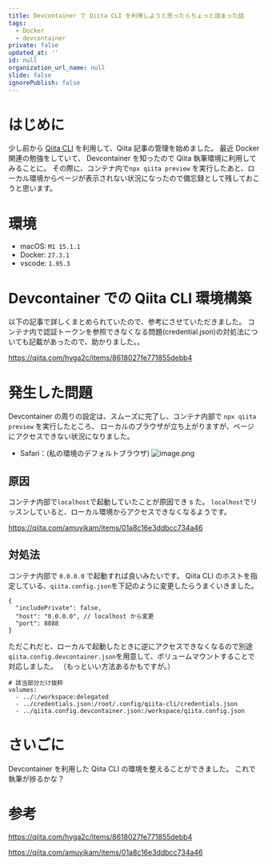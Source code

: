 ```yaml
---
title: Devcontainer で Qiita CLI を利用しようと思ったらちょっと詰まった話
tags:
  - Docker
  - devcontainer
private: false
updated_at: ''
id: null
organization_url_name: null
slide: false
ignorePublish: false
---
```


# はじめに

少し前から [Qiita CLI](https://github.com/increments/qiita-cli) を利用して、Qiita 記事の管理を始めました。
最近 Docker 関連の勉強をしていて、 Devcontainer を知ったので Qiita 執筆環境に利用してみることに。
その際に、コンテナ内で`npx qiita preview` を実行したあと、ローカル環境からページが表示されない状況になったので備忘録として残しておこうと思います。

# 環境

- macOS: `M1 15.1.1`
- Docker: `27.3.1`
- vscode: `1.95.3`

# Devcontainer での Qiita CLI 環境構築

以下の記事で詳しくまとめられていたので、参考にさせていただきました。
コンテナ内で認証トークンを参照できなくなる問題(credential.json)の対処法についても記載があったので、助かりました。。

https://qiita.com/hyga2c/items/8618027fe771855debb4

# 発生した問題

Devcontainer の周りの設定は、スムーズに完了し、コンテナ内部で `npx qiita preview` を実行したところ、
ローカルのブラウザが立ち上がりますが、ページにアクセスできない状況になりました。

- Safari：(私の環境のデフォルトブラウザ)
  ![image.png](https://qiita-image-store.s3.ap-northeast-1.amazonaws.com/0/2513223/a26b3a6e-b071-624c-0e3f-ec3a4fe1c575.png)

## 原因

コンテナ内部で`localhost`で起動していたことが原因でき s た。
`localhost`でリッスンしていると、ローカル環境からアクセスできなくなるようです。

https://qiita.com/amuyikam/items/01a8c16e3ddbcc734a46

## 対処法

コンテナ内部で `0.0.0.0` で起動すれば良いみたいです。
Qiita CLI のホストを指定している、`qiita.config.json`を下記のように変更したらうまくいきました。

```json: qiita.config.json
{
  "includePrivate": false,
  "host": "0.0.0.0", // localhost から変更
  "port": 8888
}
```

ただこれだと、ローカルで起動したときに逆にアクセスできなくなるので別途`qiita.config.devcontainer.json`を用意して、ボリュームマウントすることで対応しました。
（もっといい方法あるかもですが。）

```docker: docker-compose.yml
# 該当部分だけ抜粋
volumes:
  - ../:/workspace:delegated
  - ../credentials.json:/root/.config/qiita-cli/credentials.json
  - ../qiita.config.devcontainer.json:/workspace/qiita.config.json
```

# さいごに

Devcontainer を利用した Qiita CLI の環境を整えることができました。
これで執筆が捗るかな？

# 参考

https://qiita.com/hyga2c/items/8618027fe771855debb4

https://qiita.com/amuyikam/items/01a8c16e3ddbcc734a46
